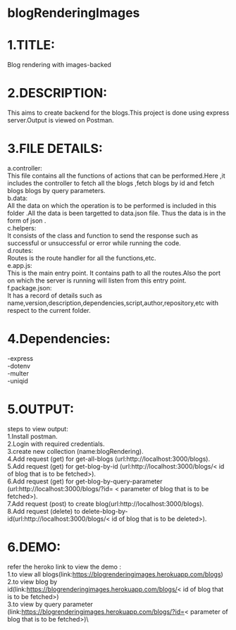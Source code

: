 # blogRenderingImages

# 1.TITLE:

Blog rendering with images-backed

# 2.DESCRIPTION:

This aims to create backend for the blogs.This project is done using express server.Output is viewed on Postman.

# 3.FILE DETAILS:

a.controller:\
 This file contains all the functions of actions that can be performed.Here ,it includes the controller to fetch all the blogs ,fetch blogs by id and fetch blogs blogs by query parameters.\
 b.data:\
 All the data on which the operation is to be performed is included in this folder .All the data is been targetted to data.json file. Thus the data is in the form of json .\
 c.helpers:\
 It consists of the class and function to send the response such as successful or unsuccessful or error while running the code.\
 d.routes:\
 Routes is the route handler for all the functions,etc. \
 e.app.js:\
 This is the main entry point. It contains path to all the routes.Also the port on which the server is running will listen from this entry point.\
 f.package.json:\
 It has a record of details such as name,version,description,dependencies,script,author,repository,etc with respect to the current folder.

# 4.Dependencies:

-express\
-dotenv\
-multer\
-uniqid

# 5.OUTPUT:

steps to view output:\
1.Install postman.\
2.Login with required credentials.\
3.create new collection (name:blogRendering).\
4.Add request (get) for get-all-blogs (url:http://localhost:3000/blogs).\
5.Add request (get) for get-blog-by-id (url:http://localhost:3000/blogs/< id of blog that is to be fetched>).\
6.Add request (get) for get-blog-by-query-parameter (url:http://localhost:3000/blogs/?id= < parameter of blog that is to be fetched>).\
7.Add request (post) to create blog(url:http://localhost:3000/blogs).\
8.Add request (delete) to delete-blog-by-id(url:http://localhost:3000/blogs/< id of blog that is to be deleted>).

# 6.DEMO:

refer the heroko link to view the demo :\
1.to view all blogs(link:https://blogrenderingimages.herokuapp.com/blogs)\
2.to view blog by id(link:https://blogrenderingimages.herokuapp.com/blogs/< id of blog that is to be fetched>)\
3.to view by query parameter (link:https://blogrenderingimages.herokuapp.com/blogs/?id=< parameter of blog that is to be fetched>)\
